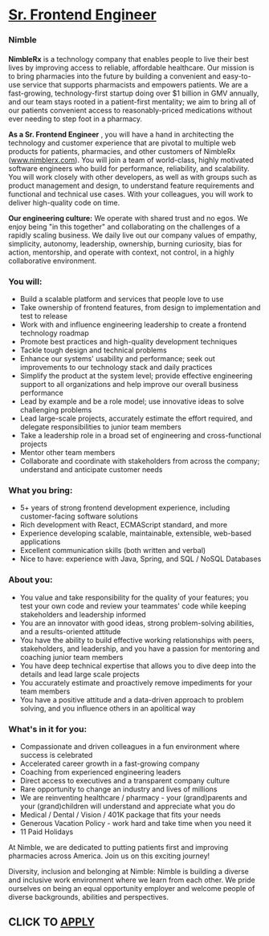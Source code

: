 # [Sr. Frontend Engineer](https://www.remotewlb.com/apply/sr-frontend-engineer-76692)  
### Nimble  
####  

**NimbleRx** is a technology company that enables people to live their best lives by improving access to reliable, affordable healthcare. Our mission is to bring pharmacies into the future by building a convenient and easy-to-use service that supports pharmacists and empowers patients. We are a fast-growing, technology-first startup doing over $1 billion in GMV annually, and our team stays rooted in a patient-first mentality; we aim to bring all of our patients convenient access to reasonably-priced medications without ever needing to step foot in a pharmacy.

 **As a Sr. Frontend Engineer** , you will have a hand in architecting the technology and customer experience that are pivotal to multiple web products for patients, pharmacies, and other customers of NimbleRx (www.nimblerx.com). You will join a team of world-class, highly motivated software engineers who build for performance, reliability, and scalability. You will work closely with other developers, as well as with groups such as product management and design, to understand feature requirements and functional and technical use cases. With your colleagues, you will work to deliver high-quality code on time.

**Our engineering culture:** We operate with shared trust and no egos. We enjoy being "in this together" and collaborating on the challenges of a rapidly scaling business. We daily live out our company values of empathy, simplicity, autonomy, leadership, ownership, burning curiosity, bias for action, mentorship, and operate with context, not control, in a highly collaborative environment.

### You will:

  * Build a scalable platform and services that people love to use
  * Take ownership of frontend features, from design to implementation and test to release
  * Work with and influence engineering leadership to create a frontend technology roadmap
  * Promote best practices and high-quality development techniques
  * Tackle tough design and technical problems
  * Enhance our systems' usability and performance; seek out improvements to our technology stack and daily practices
  * Simplify the product at the system level; provide effective engineering support to all organizations and help improve our overall business performance
  * Lead by example and be a role model; use innovative ideas to solve challenging problems
  * Lead large-scale projects, accurately estimate the effort required, and delegate responsibilities to junior team members
  * Take a leadership role in a broad set of engineering and cross-functional projects
  * Mentor other team members
  * Collaborate and coordinate with stakeholders from across the company; understand and anticipate customer needs

### What you bring:

  * 5+ years of strong frontend development experience, including customer-facing software solutions
  * Rich development with React, ECMAScript standard, and more
  * Experience developing scalable, maintainable, extensible, web-based applications
  * Excellent communication skills (both written and verbal)
  * Nice to have: experience with Java, Spring, and SQL / NoSQL Databases

### About you:

  * You value and take responsibility for the quality of your features; you test your own code and review your teammates' code while keeping stakeholders and leadership informed
  * You are an innovator with good ideas, strong problem-solving abilities, and a results-oriented attitude
  * You have the ability to build effective working relationships with peers, stakeholders, and leadership, and you have a passion for mentoring and coaching junior team members
  * You have deep technical expertise that allows you to dive deep into the details and lead large scale projects
  * You accurately estimate and proactively remove impediments for your team members
  * You have a positive attitude and a data-driven approach to problem solving, and you influence others in an apolitical way

### What's in it for you:

  * Compassionate and driven colleagues in a fun environment where success is celebrated
  * Accelerated career growth in a fast-growing company
  * Coaching from experienced engineering leaders
  * Direct access to executives and a transparent company culture
  * Rare opportunity to change an industry and lives of millions
  * We are reinventing healthcare / pharmacy - your (grand)parents and your (grand)children will understand and appreciate what you do
  * Medical / Dental / Vision / 401K package that fits your needs
  * Generous Vacation Policy - work hard and take time when you need it
  * 11 Paid Holidays

At Nimble, we are dedicated to putting patients first and improving pharmacies across America. Join us on this exciting journey!

Diversity, inclusion and belonging at Nimble: Nimble is building a diverse and inclusive work environment where we learn from each other. We pride ourselves on being an equal opportunity employer and welcome people of diverse backgrounds, abilities and perspectives.

  
## CLICK TO [APPLY](https://www.remotewlb.com/apply/sr-frontend-engineer-76692)

